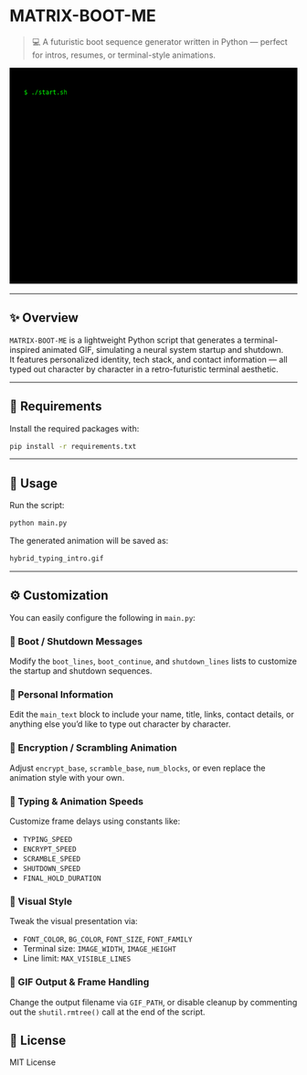 # MATRIX-BOOT-ME

> 💻 A futuristic boot sequence generator written in Python — perfect for intros, resumes, or terminal-style animations.

![sample](sample/hybrid_typing_intro.gif)

---

## ✨ Overview

`MATRIX-BOOT-ME` is a lightweight Python script that generates a terminal-inspired animated GIF, simulating a neural system startup and shutdown.  
It features personalized identity, tech stack, and contact information — all typed out character by character in a retro-futuristic terminal aesthetic.

---

## 🧰 Requirements

Install the required packages with:

```bash
pip install -r requirements.txt
```

---

## 🚀 Usage

Run the script:

```bash
python main.py
```

The generated animation will be saved as:

```txt
hybrid_typing_intro.gif
```

---

## ⚙️ Customization

You can easily configure the following in `main.py`:

### 🔹 Boot / Shutdown Messages

Modify the `boot_lines`, `boot_continue`, and `shutdown_lines` lists to customize the startup and shutdown sequences.

### 🔹 Personal Information

Edit the `main_text` block to include your name, title, links, contact details, or anything else you’d like to type out character by character.

### 🔹 Encryption / Scrambling Animation

Adjust `encrypt_base`, `scramble_base`, `num_blocks`, or even replace the animation style with your own.

### 🔹 Typing & Animation Speeds

Customize frame delays using constants like:

- `TYPING_SPEED`  
- `ENCRYPT_SPEED`  
- `SCRAMBLE_SPEED`  
- `SHUTDOWN_SPEED`  
- `FINAL_HOLD_DURATION`

### 🔹 Visual Style

Tweak the visual presentation via:

- `FONT_COLOR`, `BG_COLOR`, `FONT_SIZE`, `FONT_FAMILY`  
- Terminal size: `IMAGE_WIDTH`, `IMAGE_HEIGHT`  
- Line limit: `MAX_VISIBLE_LINES`

### 🔹 GIF Output & Frame Handling

Change the output filename via `GIF_PATH`, or disable cleanup by commenting out the `shutil.rmtree()` call at the end of the script.

## 📄 License

MIT License
